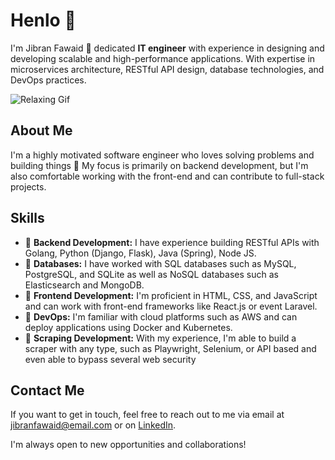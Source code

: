 # Henlo 👋

I'm Jibran Fawaid 🚀 dedicated **IT engineer** with experience in designing and developing scalable and high-performance applications. With expertise in microservices architecture, RESTful API design, database technologies, and DevOps practices.

![Relaxing Gif](https://i.imgur.com/ychbtU8.gif)

## About Me 

I'm a highly motivated software engineer who loves solving problems and building things 🌴 My focus is primarily on backend development, but I'm also comfortable working with the front-end and can contribute to full-stack projects. 

## Skills

- 🥬 **Backend Development:** I have experience building RESTful APIs with Golang, Python (Django, Flask), Java (Spring), Node JS.
- 🌽 **Databases:** I have worked with SQL databases such as MySQL, PostgreSQL, and SQLite as well as NoSQL databases such as Elasticsearch and MongoDB.
- 🥒 **Frontend Development:** I'm proficient in HTML, CSS, and JavaScript and can work with front-end frameworks like React.js or event Laravel.
- 🍏 **DevOps:** I'm familiar with cloud platforms such as AWS and can deploy applications using Docker and Kubernetes.
- 🧀 **Scraping Development:** With my experience, I'm able to build a scraper with any type, such as Playwright, Selenium, or API based and even able to bypass several web security

## Contact Me

If you want to get in touch, feel free to reach out to me via email at [jibranfawaid@email.com](mailto:jibranfawaid@email.com) or on [LinkedIn](https://www.linkedin.com/in/jibranfawaid/). 

I'm always open to new opportunities and collaborations!
